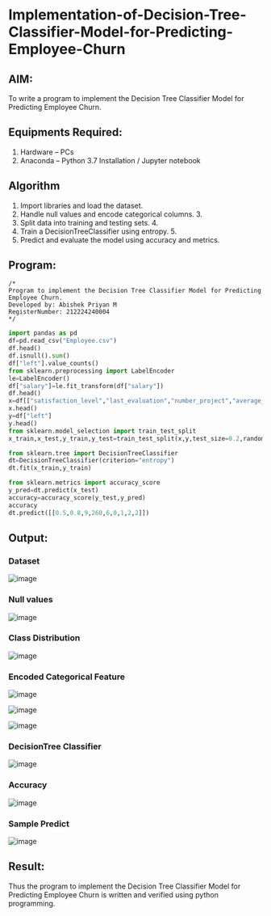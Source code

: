 # Implementation-of-Decision-Tree-Classifier-Model-for-Predicting-Employee-Churn

## AIM:
To write a program to implement the Decision Tree Classifier Model for Predicting Employee Churn.

## Equipments Required:
1. Hardware – PCs
2. Anaconda – Python 3.7 Installation / Jupyter notebook

## Algorithm
1. Import libraries and load the dataset.
2. Handle null values and encode categorical columns. 3.
3. Split data into training and testing sets. 4.
4. Train a DecisionTreeClassifier using entropy. 5.
5. Predict and evaluate the model using accuracy and metrics.

## Program:
```
/*
Program to implement the Decision Tree Classifier Model for Predicting Employee Churn.
Developed by: Abishek Priyan M
RegisterNumber: 212224240004
*/
```
```py
import pandas as pd
df=pd.read_csv("Employee.csv")
df.head()
df.isnull().sum()
df["left"].value_counts()
from sklearn.preprocessing import LabelEncoder
le=LabelEncoder()
df["salary"]=le.fit_transform(df["salary"])
df.head()
x=df[["satisfaction_level","last_evaluation","number_project","average_montly_hours","time_spend_company","Work_accident","left","promotion_last_5years","salary"]]
x.head()
y=df["left"]
y.head()
from sklearn.model_selection import train_test_split
x_train,x_test,y_train,y_test=train_test_split(x,y,test_size=0.2,random_state=45)

from sklearn.tree import DecisionTreeClassifier
dt=DecisionTreeClassifier(criterion="entropy")
dt.fit(x_train,y_train)

from sklearn.metrics import accuracy_score
y_pred=dt.predict(x_test)
accuracy=accuracy_score(y_test,y_pred)
accuracy
dt.predict([[0.5,0.8,9,260,6,0,1,2,2]])
```

## Output:
 ### Dataset
 ![image](https://github.com/user-attachments/assets/365604dd-f37e-4e5a-acef-190b9f4386bf)

 ### Null values
 ![image](https://github.com/user-attachments/assets/0bb69286-36c7-4268-b0c3-3feb8e098d5e)

 ### Class Distribution
 ![image](https://github.com/user-attachments/assets/153f5982-1117-4ba0-b09c-0580a3cab0ed)

### Encoded Categorical Feature

![image](https://github.com/user-attachments/assets/0a06cdc6-b53d-4b53-81ff-70d53e36108e)

![image](https://github.com/user-attachments/assets/afc0066f-a9e2-4a35-850e-ff2c83496742)

![image](https://github.com/user-attachments/assets/91d3e43f-3fcd-4f3a-b3c4-662e9e2c1c11)

### DecisionTree Classifier
![image](https://github.com/user-attachments/assets/93c63c95-47f4-4acd-9824-148ea3633a8a)

### Accuracy
![image](https://github.com/user-attachments/assets/fb97c39e-96da-4a17-b406-64a7ee7f1b3f)

### Sample Predict
![image](https://github.com/user-attachments/assets/7dba90de-63f6-4112-9d97-50638e497f43)

## Result:
Thus the program to implement the  Decision Tree Classifier Model for Predicting Employee Churn is written and verified using python programming.

